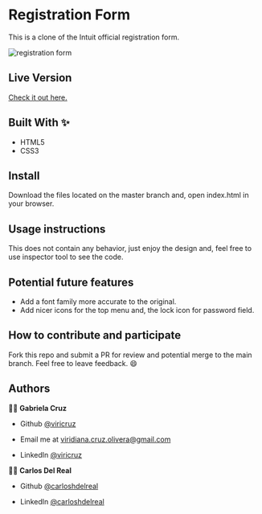 # Registration Form
This is a clone of the Intuit official registration form.

<p> 
<img src="https://capturefullpage.com/uploads/5ef125bf8000b-converted/github.io.jpg" alt="registration form" />
</p>

## Live Version
[Check it out here.](https://viricruz.github.io/building-forms/)

## Built With ✨

- HTML5
- CSS3

## Install
Download the files located on the master branch and, open index.html in your browser.

## Usage instructions
This does not contain any behavior, just enjoy the design and, feel free to use inspector tool to see the code.

## Potential future features

- Add a font family more accurate to the original.
- Add nicer icons for the top menu and, the lock icon for password field.

## How to contribute and participate
Fork this repo and submit a PR for review and potential merge to the main branch. Feel free to leave feedback. :smile:


## Authors

👨‍💻 **Gabriela Cruz**

- Github [@viricruz](https://github.com/ViriCruz/)

- Email me at viridiana.cruz.olivera@gmail.com

- LinkedIn [@viricruz](https://www.linkedin.com/in/viricruz/)

👨‍💻 **Carlos Del Real**

- Github [@carloshdelreal](https://github.com/carloshDelREal)

- LinkedIn [@carloshdelreal](https://www.linkedin.com/in/carloshDelreal/)
